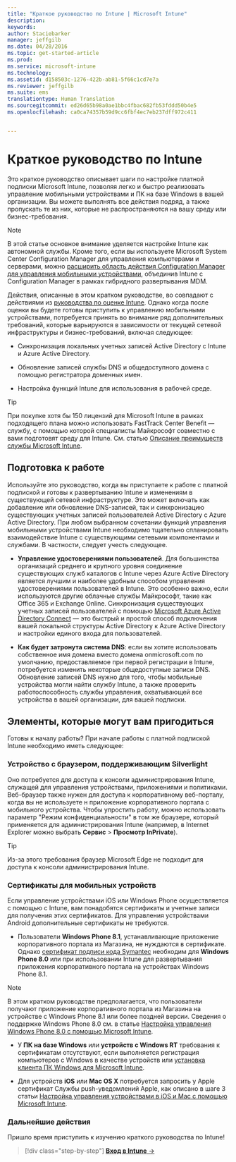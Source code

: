 ```yaml
---
title: "Краткое руководство по Intune | Microsoft Intune"
description: 
keywords: 
author: Staciebarker
manager: jeffgilb
ms.date: 04/28/2016
ms.topic: get-started-article
ms.prod: 
ms.service: microsoft-intune
ms.technology: 
ms.assetid: d158503c-1276-422b-ab81-5f66c1cd7e7a
ms.reviewer: jeffgilb
ms.suite: ems
translationtype: Human Translation
ms.sourcegitcommit: ed26d65b98a0ae1bbc4fbac682fb53fddd50b4e5
ms.openlocfilehash: ca0ca74357b59d9cc6fbf4ec7eb237dff972c411


---
```



# Краткое руководство по Intune
Это краткое руководство описывает шаги по настройке платной подписки Microsoft Intune, позволяя легко и быстро реализовать управление мобильными устройствами и ПК на базе Windows в вашей организации. Вы можете выполнять все действия подряд, а также пропускать те из них, которые не распространяются на вашу среду или бизнес-требования.

>[!NOTE]
>В этой статье основное внимание уделяется настройке Intune как автономной службы. Кроме того, если вы используете Microsoft System Center Configuration Manager для управления компьютерами и серверами, можно [расширить область действия Configuration Manager для управления мобильными устройствами](https://technet.microsoft.com/library/jj884158.aspx), объединив Intune с Configuration Manager в рамках гибридного развертывания MDM.

Действия, описанные в этом кратком руководстве, во совпадают с действиями из [руководства по оценке Intune](/intune/understand-explore/get-started-with-a-30-day-trial-of-microsoft-intune). Однако когда после оценки вы будете готовы приступить к управлению мобильными устройствами, потребуется принять во внимание ряд дополнительных требований, которые варьируются в зависимости от текущей сетевой инфраструктуры и бизнес-требований, включая следующее:

-   Синхронизация локальных учетных записей Active Directory с Intune и Azure Active Directory.

-   Обновление записей службы DNS и общедоступного домена с помощью регистратора доменных имен.

-   Настройка функций Intune для использования в рабочей среде.

>[!TIP]
>При покупке хотя бы 150 лицензий для Microsoft Intune в рамках подходящего плана можно использовать FastTrack Center Benefit — службу, c помощью которой специалисты Майкрософт совместно c вами подготовят среду для Intune. См. статью [Описание преимуществ службы Microsoft Intune](https://technet.microsoft.com/library/mt228265.aspx).


## Подготовка к работе
Используйте это руководство, когда вы приступаете к работе с платной подпиской и готовы к развертыванию Intune и изменениям в существующей сетевой инфраструктуре. Это может включать как добавление или обновление DNS-записей, так и синхронизацию существующих учетных записей пользователей Active Directory с Azure Active Directory. При любом выбранном сочетании функций управления мобильными устройствами Intune необходимо тщательно спланировать взаимодействие Intune с существующими сетевыми компонентами и службами. В частности, следует учесть следующее.

-   **Управление удостоверениями пользователей**. Для большинства организаций среднего и крупного уровня соединение существующих служб каталогов с Intune через Azure Active Directory является лучшим и наиболее удобным способом управления удостоверениями пользователей в Intune. Это особенно важно, если используются другие облачные службы Майкрософт, такие как Office 365 и Exchange Online. Синхронизация существующих учетных записей пользователей с помощью [Microsoft Azure Active Directory Connect](https://www.microsoft.com/download/details.aspx?id=47594) — это быстрый и простой способ подключения вашей локальной структуры Active Directory к Azure Active Directory и настройки единого входа для пользователей.

-   **Как будет затронута система DNS**: если вы хотите использовать собственное имя домена вместо домена onmicrosoft.com по умолчанию, предоставляемое при первой регистрации в Intune, потребуется изменить некоторые общедоступные записи DNS. Обновление записей DNS нужно для того, чтобы мобильные устройства могли найти службу Intune, а также проверить работоспособность службы управления, охватывающей все устройства в вашей организации, для вашей подписки.

## Элементы, которые могут вам пригодиться
Готовы к началу работы? При начале работы с платной подпиской Intune необходимо иметь следующее:

### Устройство с браузером, поддерживающим Silverlight
Оно потребуется для доступа к консоли администрирования Intune, служащей для управления устройствами, приложениями и политиками. Веб-браузер также нужен для доступа к корпоративному веб-порталу, когда вы не используете н приложение корпоративного портала с мобильного устройства. Чтобы упростить работу, можно использовать параметр "Режим конфиденциальности" в том же браузере, который применяется для администрирования Intune (например, в Internet Explorer можно выбрать **Сервис** &gt; **Просмотр InPrivate**).

>[!TIP]
>Из-за этого требования браузер Microsoft Edge не подходит для доступа к консоли администрирования Intune.


### Сертификаты для мобильных устройств
Если управление устройствами iOS или Windows Phone осуществляется с помощью с Intune, вам понадобятся сертификаты и учетные записи для получения этих сертификатов. Для управления устройствами Android дополнительные сертификаты не требуются.

- Пользователи **Windows Phone 8.1**, устанавливающие приложение корпоративного портала из Магазина, не нуждаются в сертификате. Однако [сертификат подписи кода Symantec](https://products.websecurity.symantec.com/orders/enrollment/microsoftCert.do) необходим для **Windows Phone 8.0** или при использовании Intune для развертывания приложения корпоративного портала на устройствах Windows Phone 8.1.

>[!NOTE]
>В этом кратком руководстве предполагается, что пользователи получают приложение корпоративного портала из Магазина на устройстве с Windows Phone 8.1 или более поздней версии. Сведения о поддержке Windows Phone 8.0 см. в статье [Настройка управления Windows Phone 8.0 с помощью Microsoft Intune](/Intune/deploy-use/set-up-windows-phone-8.0-management-with-microsoft-intune).

- У **ПК на базе Windows** или **устройств с Windows RT** требования к сертификатам отсутствуют, если выполняется регистрация компьютеров с Windows в качестве устройств или [установка клиента ПК Windows для Microsoft Intune](/intune/deploy-use/install-the-windows-pc-client-with-microsoft-intune).

- Для устройств **iOS** или **Mac OS X** потребуется запросить у Apple сертификат Cлужбы push-уведомлений Apple, как описано в шаге 3 статьи [Настройка управления устройствами в iOS и Mac с помощью Microsoft Intune](/intune/deploy-use/set-up-ios-and-mac-management-with-microsoft-intune).

### Дальнейшие действия
Пришло время приступить к изучению краткого руководства по Intune!

>[!div class="step-by-step"]
[**Вход в Intune** &rarr;](start-with-a-paid-subscription-to-microsoft-intune-step-1.md)



<!--HONumber=Jun16_HO4-->


